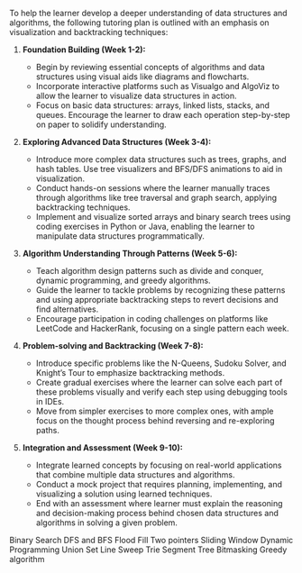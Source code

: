 To help the learner develop a deeper understanding of data structures and algorithms, the following tutoring plan is outlined with an emphasis on visualization and backtracking techniques:

1. **Foundation Building (Week 1-2):**
    
    - Begin by reviewing essential concepts of algorithms and data structures using visual aids like diagrams and flowcharts.
    - Incorporate interactive platforms such as Visualgo and AlgoViz to allow the learner to visualize data structures in action.
    - Focus on basic data structures: arrays, linked lists, stacks, and queues. Encourage the learner to draw each operation step-by-step on paper to solidify understanding.
2. **Exploring Advanced Data Structures (Week 3-4):**
    
    - Introduce more complex data structures such as trees, graphs, and hash tables. Use tree visualizers and BFS/DFS animations to aid in visualization.
    - Conduct hands-on sessions where the learner manually traces through algorithms like tree traversal and graph search, applying backtracking techniques.
    - Implement and visualize sorted arrays and binary search trees using coding exercises in Python or Java, enabling the learner to manipulate data structures programmatically.
3. **Algorithm Understanding Through Patterns (Week 5-6):**
    
    - Teach algorithm design patterns such as divide and conquer, dynamic programming, and greedy algorithms.
    - Guide the learner to tackle problems by recognizing these patterns and using appropriate backtracking steps to revert decisions and find alternatives.
    - Encourage participation in coding challenges on platforms like LeetCode and HackerRank, focusing on a single pattern each week.
4. **Problem-solving and Backtracking (Week 7-8):**
    
    - Introduce specific problems like the N-Queens, Sudoku Solver, and Knight’s Tour to emphasize backtracking methods.
    - Create gradual exercises where the learner can solve each part of these problems visually and verify each step using debugging tools in IDEs.
    - Move from simpler exercises to more complex ones, with ample focus on the thought process behind reversing and re-exploring paths.
5. **Integration and Assessment (Week 9-10):**
    
    - Integrate learned concepts by focusing on real-world applications that combine multiple data structures and algorithms.
    - Conduct a mock project that requires planning, implementing, and visualizing a solution using learned techniques.
    - End with an assessment where learner must explain the reasoning and decision-making process behind chosen data structures and algorithms in solving a given problem.


Binary Search 
DFS and BFS 
Flood Fill 
Two pointers 
Sliding Window 
Dynamic Programming 
Union Set 
Line Sweep 
Trie 
Segment Tree 
Bitmasking 
Greedy algorithm